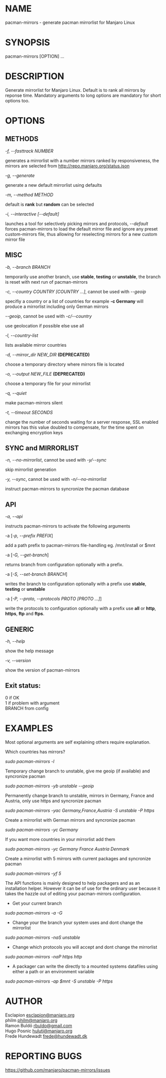 # NAME
pacman-mirrors - generate pacman mirrorlist for Manjaro Linux

# SYNOPSIS
pacman-mirrors [OPTION] ...

# DESCRIPTION
Generate mirrorlist for Manjaro Linux. Default is to rank all mirrors by reponse time. Mandatory arguments to long options are mandatory for short options too.

# OPTIONS
## METHODS

_-f, --fasttrack NUMBER_
    
generates a mirrorlist with a number mirrors ranked by responsiveness, the mirrors are selected from <http://repo.manjaro.org/status.json>

_-g, --generate_

generate a new default mirrorlist using defaults

_-m, --method METHOD_

default is **rank** but **random** can be selected 

_-i, --interactive [--default]_

launches a tool for selectively picking mirrors and protocols, _--default_ forces pacman-mirrors to load the default mirror file and ignore any preset custom-mirrors file, thus allowing for reselecting mirrors for a new custom mirror file

## MISC

_-b, --branch BRANCH_

temporarily use another branch, use **stable**, **testing** or **unstable**, the branch is reset with next run of pacman-mirrors

_-c, --country COUNTRY [COUNTRY ...]_, cannot be used with _--geoip_

specifiy a country or a list of countries  for example **-c Germany** will produce a mirrorlist including only German mirrors

_--geoip_, cannot be used with _-c/--country_
    
use geolocation if possible else use all

_-l, --country-list_

lists available mirror countries

_-d, --mirror_dir NEW_DIR_ **(DEPRECATED)**
    
choose a temporary directory where mirrors file is located

_-o, --output NEW_FILE_ **(DEPRECATED)**

choose a temporary file for your mirrorlist

_-q, --quiet_

make pacman-mirrors silent

_-t, --timeout SECONDS_

change the number of seconds waiting for a server response, SSL enabled mirrors has this value doubled to compensate, for the time spent on exchanging encryption keys

## SYNC and MIRRORLIST
_-n, --no-mirrorlist_, cannot be used with _-y/--sync_

skip mirrorlist generation

_-y, --sync_, cannot be used with _-n/--no-mirrorlist_

instruct pacman-mirrors to syncronize the pacman database

## API

_-a, --api_

instructs pacman-mirrors to activate the following arguments

-a [_-p, --prefix PREFIX_]

add a path prefix to pacman-mirrors file-handling eg. /mnt/install or $mnt

-a [_-G, --get-branch_]

returns branch from configuration optionally with a prefix.

-a [_-S, --set-branch BRANCH_]

writes the branch to configuration optionally with a prefix use **stable**, **testing** or **unstable**

-a [_-P, --proto, --protocols PROTO [PROTO ...]_]

write the protocols to configuration optionally with a prefix use **all** or **http**, **https**, **ftp** and **ftps**.

## GENERIC

_-h, --help_

show the help message

_-v, --version_

show the version of pacman-mirrors

## Exit status:  

0 if OK  
1 if problem with argument  
BRANCH from config  

# EXAMPLES

Most optional arguments are self explaining others require explanation.

Which countries has mirrors?

_sudo pacman-mirrors -l_

Temporary change branch to unstable, give me geoip (if available) and syncronize pacman

_sudo pacman-mirrors -yb unstable --geoip_
    
Permanently change branch to unstable, mirrors in Germany, France and Austria, only use https and syncronize pacman

_sudo pacman-mirrors -yac Germany,France,Austria -S unstable -P https_
    
Create a mirrorlist with German mirrors and syncronize pacman

_sudo pacman-mirrors -yc Germany_

If you want more countries in your mirrorlist add them

_sudo pacman-mirrors -yc Germany France Austria Denmark_

Create a mirrorlist with 5 mirrors with current packages and syncronize pacman
 
_sudo pacman-mirrors -yf 5_

The API functions is mainly designed to help packagers and as an installation helper. However it can be of use for the ordinary user because it takes the hazzle out of editing your pacman-mirrors configuration.

* Get your current branch

_sudo pacman-mirrors -a -G_

* Change your the branch your system uses and dont change the mirrorlist

_sudo pacman-mirrors -naS unstable_

* Change which protocols you will accept and dont change the mirrorlist

_sudo pacman-mirrors -naP https http_

* A packager can write the directly to a mounted systems datafiles using either a path or an environment variable

_sudo pacman-mirrors -ap $mnt -S unstable -P https_

# AUTHOR

Esclapion <esclapion@manjaro.org>  
philm <philm@manjaro.org>  
Ramon Buldó <rbuldo@gmail.com>  
Hugo Posnic <huluti@manjaro.org>  
Frede Hundewadt <frede@hundewadt.dk>  

# REPORTING BUGS
   <https://github.com/manjaro/pacman-mirrors/issues>
